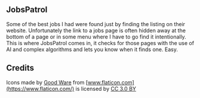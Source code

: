 ## JobsPatrol
Some of the best jobs I had were found just by finding the listing on their website. Unfortunately the link to a jobs page is often hidden away at the bottom of a page or in some menu where I have to go find it intentionally. This is where JobsPatrol comes in, it checks for those pages with the use of AI and complex algorithms and lets you know when it finds one. Easy.

## Credits

Icons made by [Good Ware](https://www.flaticon.com/authors/good-ware) from [www.flaticon.com](https://www.flaticon.com/) is licensed by [CC 3.0 BY](http://creativecommons.org/licenses/by/3.0/)